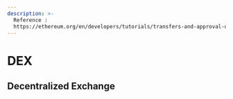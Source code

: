 ```yaml
---
description: >-
  Reference :
  https://ethereum.org/en/developers/tutorials/transfers-and-approval-of-erc-20-tokens-from-a-solidity-smart-contract/
---
```


# DEX

## Decentralized Exchange
